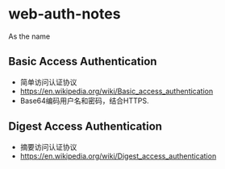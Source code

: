 # web-auth-notes
As the name

## Basic Access Authentication
* 简单访问认证协议
* https://en.wikipedia.org/wiki/Basic_access_authentication
* Base64编码用户名和密码，结合HTTPS.

## Digest Access Authentication
* 摘要访问认证协议
* https://en.wikipedia.org/wiki/Digest_access_authentication
